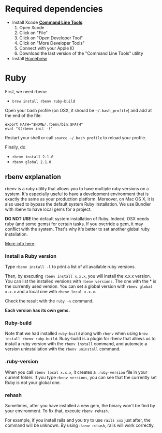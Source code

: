 # Required dependencies

* Install Xcode [**Command Line Tools**](https://developer.apple.com/downloads/index.action?name=for%20Xcode%20-):
  1. Open Xcode
  2. Click on "File"
  3. Click on "Open Developer Tool"
  4. Click on "More Developer Tools"
  5. Connect with your Apple ID
  6. Download the last version of the "Command Line Tools" utility
* Install [Homebrew](http://brew.sh)

# Ruby

First, we need rbenv:

* `brew install rbenv ruby-build`

Open your bash profile (on OSX, it should be `~/.bash_profile`) and add at the end of the file:

````
export PATH="$HOME/.rbenv/bin:$PATH"
eval "$(rbenv init -)"
````

Restart your shell or call `source ~/.bash_profile` to reload your profile.

Finally, do:

* `rbenv install 2.1.0`
* `rbenv global 2.1.0`

## rbenv explanation

rbenv is a ruby utility that allows you to have multiple ruby versions on a system. It's especially useful to have a development environment that is exactly the same as your production platform. Moreover, on Mac OS X, it is also used to bypass the default system Ruby installation. We use Bundler with rbenv to have local gems for a project.

**DO NOT USE** the default system installation of Ruby. Indeed, OSX needs ruby (and some gems) for certain tasks. If you override a gem, it may conflict with the system. That's why it's better to set another global ruby installation.

[More info here](https://github.com/sstephenson/rbenv).

### Install a Ruby version

Type `rbenv install -l` to print a list of all available ruby versions.

Then, by executing `rbenv install x.x.x`, you will install the x.x.x version. You can list the installed versions with `rbenv versions`. The one with the * is the currently used version. You can set a global version with `rbenv global x.x.x` and a local one with `rbenv local x.x.x`.

Check the result with the `ruby -v` command.

**Each version has its own gems.**

### Ruby-build

Note that we had installed `ruby-build` along with `rbenv` when using `brew install rbenv ruby-build`. Ruby-build is a plugin for rbenv that allows us to install a ruby version with the `rbenv install` command, and automate a version uninstallation with the `rbenv uninstall` command.

### .ruby-version

When you call `rbenv local x.x.x`, it creates a `.ruby-version` file in your current folder. If you type `rbenv versions`, you can see that the currently set Ruby is not your global one.

### rehash

Sometimes, after you have installed a new gem, the binary won't be find by your environment. To fix that, execute `rbenv rehash`.

For example, if you install rails and you try to use `rails xxx` just after, the command will be unknown. By using `rbenv rehash`, rails will work correctly.
